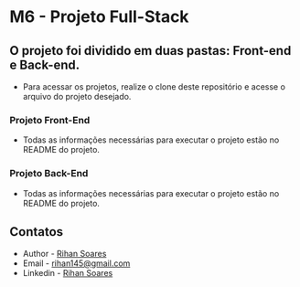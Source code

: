 # M6 - Projeto Full-Stack

## O projeto foi dividido em duas pastas: Front-end e Back-end.
- Para acessar os projetos, realize o clone deste repositório e acesse o arquivo do projeto desejado.

### Projeto Front-End
- Todas as informações necessárias para executar o projeto estão no README do projeto.

### Projeto Back-End
- Todas as informações necessárias para executar o projeto estão no README do projeto.

## Contatos

- Author - [Rihan Soares](https://portfolio-blue-three-14.vercel.app/#home)
- Email - rihan145@gmail.com
- Linkedin - [Rihan Soares](https://www.linkedin.com/in/rihansoares/)

